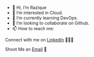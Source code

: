 - 👋 Hi, I’m Razique
- 👀 I’m interested in Cloud.
- 🌱 I’m currently learning DevOps.
- 💞️ I’m looking to collaborate on Github.
- 📫 How to reach me:
  
Connect with me on [LinkedIn](https://www.linkedin.com/in/muhammad-razique-487303155/) 👨🏻‍💻

Shoot Me an [Email](mailto:raziqueacet2009@gmail.com) 💌

<!---
amazingrazique2009/amazingrazique2009 is a ✨ special ✨ repository because its `README.md` (this file) appears on your GitHub profile.
You can click the Preview link to take a look at your changes.
--->
